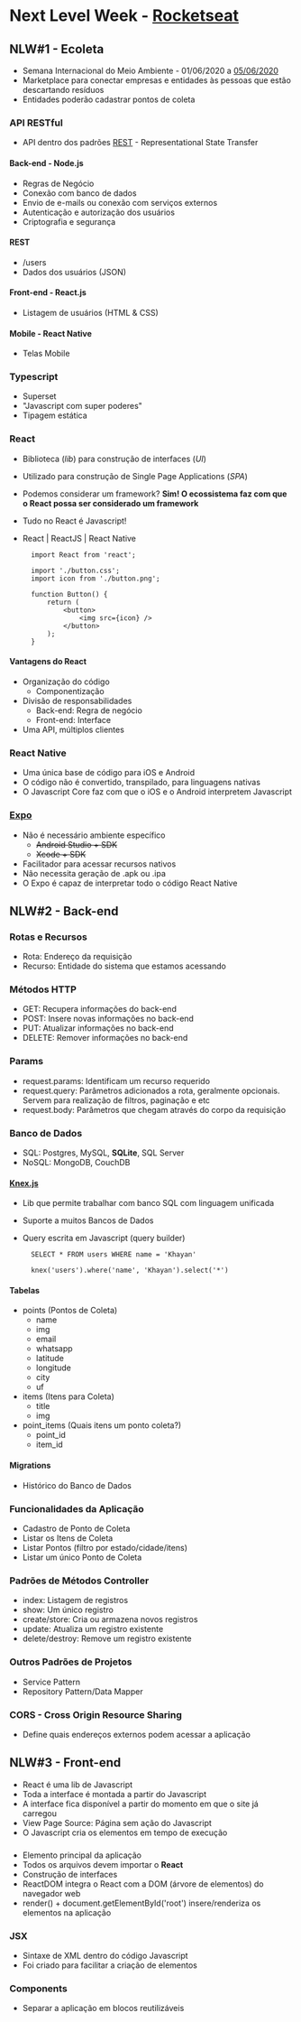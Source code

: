# Next Level Week - [Rocketseat](https://rocketseat.com.br/)

## NLW#1 - Ecoleta

- Semana Internacional do Meio Ambiente - 01/06/2020 a [05/06/2020](https://pt.wikipedia.org/wiki/Dia_Mundial_do_Ambiente)
- Marketplace para conectar empresas e entidades às pessoas que estão descartando resíduos
- Entidades poderão cadastrar pontos de coleta

### API RESTful

- API dentro dos padrões [REST](https://pt.wikipedia.org/wiki/REST) - Representational State Transfer

#### Back-end - Node.js

- Regras de Negócio
- Conexão com banco de dados
- Envio de e-mails ou conexão com serviços externos
- Autenticação e autorização dos usuários
- Criptografia e segurança

#### REST

- /users
- Dados dos usuários (JSON)

#### Front-end - React.js

- Listagem de usuários (HTML & CSS)

#### Mobile - React Native

- Telas Mobile

### Typescript

- Superset
- "Javascript com super poderes"
- Tipagem estática

### React

- Biblioteca (*lib*) para construção de interfaces (*UI*)
- Utilizado para construção de Single Page Applications (*SPA*)
- Podemos considerar um framework? **Sim! O ecossistema faz com que o React possa ser considerado um framework**
- Tudo no React é Javascript!
- React | ReactJS | React Native

        import React from 'react';

        import './button.css';
        import icon from './button.png';

        function Button() {
            return (
                <button>
                    <img src={icon} />
                </button>
            );
        }

#### Vantagens do React

- Organização do código
    - Componentização
- Divisão de responsabilidades
    - Back-end: Regra de negócio
    - Front-end: Interface
- Uma API, múltiplos clientes

### React Native

- Uma única base de código para iOS e Android
- O código não é convertido, transpilado, para linguagens nativas
- O Javascript Core faz com que o iOS e o Android interpretem Javascript

### [Expo](https://blog.rocketseat.com.br/expo-react-native/)

- Não é necessário ambiente específico
    - ~~Android Studio + SDK~~
    - ~~Xcode + SDK~~
- Facilitador para acessar recursos nativos
- Não necessita geração de .apk ou .ipa
- O Expo é capaz de interpretar todo o código React Native

## NLW#2 - Back-end

### Rotas e Recursos

- Rota: Endereço da requisição
- Recurso: Entidade do sistema que estamos acessando

### Métodos HTTP

- GET: Recupera informações do back-end
- POST: Insere novas informações no back-end
- PUT: Atualizar informações no back-end
- DELETE: Remover informações no back-end

### Params

- request.params: Identificam um recurso requerido
- request.query: Parâmetros adicionados a rota, geralmente opcionais. Servem para realização de filtros, paginação e etc
- request.body: Parâmetros que chegam através do corpo da requisição

### Banco de Dados

- SQL: Postgres, MySQL, **SQLite**, SQL Server
- NoSQL: MongoDB, CouchDB

#### [Knex.js](http://knexjs.org/)

- Lib que permite trabalhar com banco SQL com linguagem unificada
- Suporte a muitos Bancos de Dados
- Query escrita em Javascript (query builder)

        SELECT * FROM users WHERE name = 'Khayan'

        knex('users').where('name', 'Khayan').select('*')

#### Tabelas

- points (Pontos de Coleta)
    - name
    - img
    - email
    - whatsapp
    - latitude
    - longitude
    - city
    - uf
- items (Itens para Coleta)
    - title
    - img
- point_items (Quais itens um ponto coleta?)
    - point_id
    - item_id

#### Migrations

- Histórico do Banco de Dados

### Funcionalidades da Aplicação

- Cadastro de Ponto de Coleta
- Listar os Itens de Coleta
- Listar Pontos (filtro por estado/cidade/itens)
- Listar um único Ponto de Coleta

### Padrões de Métodos Controller

- index: Listagem de registros
- show: Um único registro
- create/store: Cria ou armazena novos registros
- update: Atualiza um registro existente
- delete/destroy: Remove um registro existente

### Outros Padrões de Projetos

- Service Pattern
- Repository Pattern/Data Mapper

### CORS - Cross Origin Resource Sharing

- Define quais endereços externos podem acessar a aplicação

## NLW#3 - Front-end

- React é uma lib de Javascript
- Toda a interface é montada a partir do Javascript
- A interface fica disponível a partir do momento em que o site já carregou
- View Page Source: Página sem ação do Javascript
- O Javascript cria os elementos em tempo de execução

### <div id="root"></div>

- Elemento principal da aplicação
- Todos os arquivos devem importar o **React**
- Construção de interfaces
- ReactDOM integra o React com a DOM (árvore de elementos) do navegador web
- render() + document.getElementById('root') insere/renderiza os elementos na aplicação

### JSX

- Sintaxe de XML dentro do código Javascript
- Foi criado para facilitar a criação de elementos

### Components

- Separar a aplicação em blocos reutilizáveis

